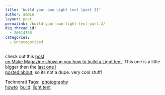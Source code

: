 ```yaml
---
title: 'build your own Light tent [part 2]'
author: admin
layout: post
permalink: /build-your-own-light-tent-part-2/
dsq_thread_id:
  - 26014758
categories:
  - Uncategorized
---
```

check out this [post  
on Make Magazine showing you how to build a Lignt tent][1]. This one is a little  
bigger then the [last one i  
posted about][2], so its not a dupe. very cool stuff!

Technorati Tags:&nbsp; <a href="http://www.technorati.com/tag/photography" rel="tag">photography</a>&nbsp;  
<a href="http://www.technorati.com/tag/howto" rel="tag">howto</a>&nbsp; <a href="http://www.technorati.com/tag/build" rel="tag">build</a>&nbsp; <a href="http://www.technorati.com/tag/lighttent" rel="tag">light tent</a>&nbsp;

 [1]: http://www.makezine.com/blog/archive/2006/04/make_your_own_light_tent.html?CMP=OTC-0D6B48984890
 [2]: http://blog.lotas-smartman.net/archive/2006/03/13/12355.aspx